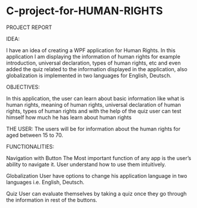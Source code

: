 # C-project-for-HUMAN-RIGHTS

PROJECT REPORT 


IDEA:

I have an idea of creating a WPF application for Human Rights. In this application I am
displaying the information of human rights for example introduction, universal declaration,
types of human rights, etc and even added the quiz related to the information displayed in
the application, also globalization is implemented in two languages for English, Deutsch.

OBJECTIVES:

In this application, the user can learn about basic information like what is human rights,
meaning of human rights, universal declaration of human rights, types of human rights and
with the help of the quiz user can test himself how much he has learn about human rights

THE USER:
The users will be for information about the human rights for aged between 15 to 70.

FUNCTIONALITIES:

Navigation with Button
The Most important function of any app is the user’s ability to navigate it. User understand
how to use them intuitively.

Globalization
User have options to change his application language in two languages i.e. English,
Deutsch. 

Quiz
User can evaluate themselves by taking a quiz once they go through the information in rest
of the buttons. 
